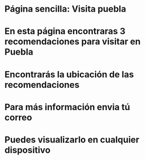 # Página sencilla: Visita puebla
# En esta página encontraras 3 recomendaciones para visitar en Puebla
# Encontrarás la ubicación de las recomendaciones
# Para más información envia tú correo
# Puedes visualizarlo en cualquier dispositivo